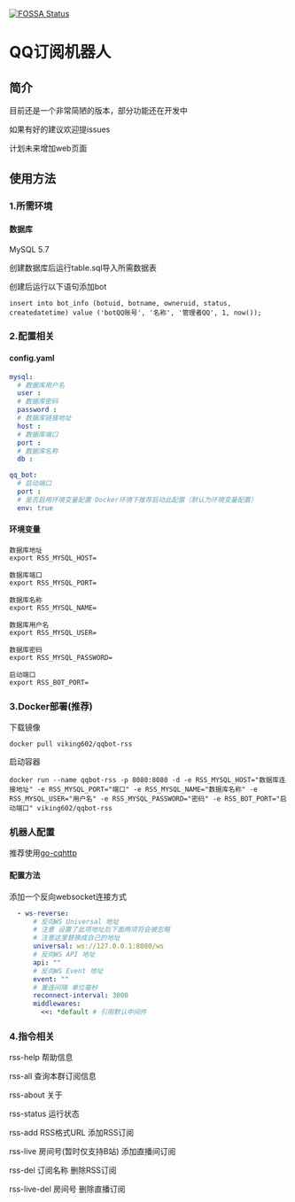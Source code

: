 [![FOSSA Status](https://app.fossa.com/api/projects/git%2Bgithub.com%2FViking602%2Fqqbot_RSS_go.svg?type=large)](https://app.fossa.com/projects/git%2Bgithub.com%2FViking602%2Fqqbot_RSS_go?ref=badge_large)

# QQ订阅机器人

## 简介
目前还是一个非常简陋的版本，部分功能还在开发中

如果有好的建议欢迎提issues

计划未来增加web页面

## 使用方法
### 1.所需环境
#### 数据库
MySQL 5.7 

创建数据库后运行table.sql导入所需数据表

创建后运行以下语句添加bot
```mysql
insert into bot_info (botuid, botname, owneruid, status, createdatetime) value ('botQQ账号', '名称', '管理者QQ', 1, now());
```
### 2.配置相关

#### config.yaml
```yaml
mysql:
  # 数据库用户名
  user :
  # 数据库密码
  password :
  # 数据库链接地址
  host :
  # 数据库端口
  port :
  # 数据库名称
  db :

qq_bot:
  # 启动端口
  port :
  # 是否启用环境变量配置 Docker环境下推荐启动此配置（默认为环境变量配置）
  env: true

```
#### 环境变量

```shell
数据库地址
export RSS_MYSQL_HOST=

数据库端口
export RSS_MYSQL_PORT=

数据库名称
export RSS_MYSQL_NAME=

数据库用户名
export RSS_MYSQL_USER=

数据库密码
export RSS_MYSQL_PASSWORD=

启动端口
export RSS_BOT_PORT=
```
### 3.Docker部署(推荐)
下载镜像
```shell
docker pull viking602/qqbot-rss
```
启动容器
```shell
docker run --name qqbot-rss -p 8080:8080 -d -e RSS_MYSQL_HOST="数据库连接地址" -e RSS_MYSQL_PORT="端口" -e RSS_MYSQL_NAME="数据库名称" -e RSS_MYSQL_USER="用户名" -e RSS_MYSQL_PASSWORD="密码" -e RSS_BOT_PORT="启动端口" viking602/qqbot-rss
```

### 机器人配置
推荐使用[go-cqhttp](https://github.com/Mrs4s/go-cqhttp)
#### 配置方法
添加一个反向websocket连接方式
```yaml
  - ws-reverse:
      # 反向WS Universal 地址
      # 注意 设置了此项地址后下面两项将会被忽略
      # 注意这里替换成自己的地址
      universal: ws://127.0.0.1:8080/ws
      # 反向WS API 地址
      api: ""
      # 反向WS Event 地址
      event: ""
      # 重连间隔 单位毫秒
      reconnect-interval: 3000
      middlewares:
        <<: *default # 引用默认中间件
```

### 4.指令相关
rss-help 帮助信息

rss-all    查询本群订阅信息

rss-about    关于

rss-status    运行状态

rss-add RSS格式URL    添加RSS订阅

rss-live 房间号(暂时仅支持B站)    添加直播间订阅

rss-del 订阅名称    删除RSS订阅

rss-live-del 房间号    删除直播订阅